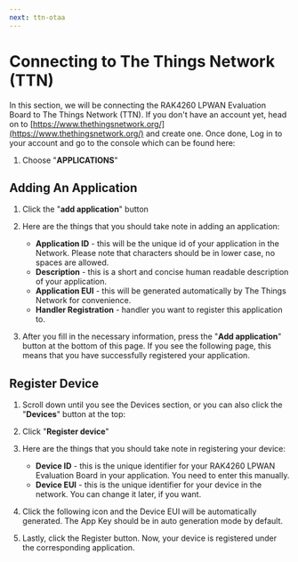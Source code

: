 ```yaml
---
next: ttn-otaa
---
```

# Connecting to The Things Network (TTN)

In this section, we will be connecting the RAK4260 LPWAN Evaluation Board to The Things Network (TTN). If you don't have an account yet, head on to [https://www.thethingsnetwork.org/](https://www.thethingsnetwork.org/) and create one. Once done, Log in to your account and go to the console which can be found here:

<rk-img
  src="/assets/images/quick-start-guide/rak4260/5ttn/ttn-homepage.png"
  width="100%"
  figure-number="1"
  caption="The Things Network Home Page"
/>

<rk-img
  src="/assets/images/quick-start-guide/rak4260/5ttn/ttn-console-page.png"
  width="100%"
  figure-number="2"
  caption="TTN Console Page"
/>

1. Choose "**APPLICATIONS**"

<rk-img
  src="/assets/images/quick-start-guide/rak4260/5ttn/application-page.png"
  width="100%"
  figure-number="3"
  caption="Application Page"
/>

## Adding An Application

1. Click the "**add application**" button

<rk-img
  src="/assets/images/quick-start-guide/rak4260/5ttn/add-application.png"
  width="100%"
  figure-number="4"
  caption="Application Page"
/>


2. Here are the things that you should take note in adding an application:
    * **Application ID** - this will be the unique id of your application in the Network. Please note that characters should be in lower case, no spaces are allowed.
    * **Description** - this is a short and concise human readable description of your application.
    * **Application EUI** - this will be generated automatically by The Things Network for convenience.
    * **Handler Registration** - handler you want to register this application to.

3. After you fill in the necessary information, press the "**Add application**" button at the bottom of this page. If you see the following page, this means that you have successfully registered your application.

<rk-img
  src="/assets/images/quick-start-guide/rak4260/5ttn/application-overview.png"
  width="100%"
  figure-number="5"
  caption="Application Overview"
/>

## Register Device

1. Scroll down until you see the Devices section, or you can also click the "**Devices**" button at the top:

<rk-img
  src="/assets/images/quick-start-guide/rak4260/5ttn/device-section.png"
  width="100%"
  figure-number="6"
  caption="Device Section"
/>

2. Click "**Register device**"

<rk-img
  src="/assets/images/quick-start-guide/rak4260/5ttn/add-device.png"
  width="100%"
  figure-number="7"
  caption="Add your Device"
/>

3. Here are the things that you should take note in registering your device:
    * **Device ID** - this is the unique identifier for your RAK4260 LPWAN Evaluation Board in your application. You need to enter this manually.
    * **Device EUI** - this is the unique identifier for your device in the network. You can change it later, if you want.

4. Click the following icon and the Device EUI will be automatically generated. The App Key should be in auto generation mode by default.

5. Lastly, click the Register button. Now, your device is registered under the corresponding application.

<rk-img
  src="/assets/images/quick-start-guide/rak4260/5ttn/add-device.png"
  width="100%"
  figure-number="8"
  caption="Device Overview"
/>


